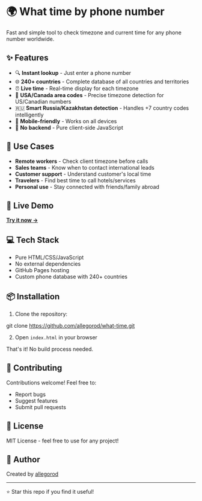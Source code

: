 # 🌍 What time by phone number

Fast and simple tool to check timezone and current time for any phone number worldwide.

## ✨ Features

- 🔍 **Instant lookup** - Just enter a phone number
- 🌐 **240+ countries** - Complete database of all countries and territories
- ⏰ **Live time** - Real-time display for each timezone
- 📍 **USA/Canada area codes** - Precise timezone detection for US/Canadian numbers
- 🇷🇺 **Smart Russia/Kazakhstan detection** - Handles +7 country codes intelligently
- 📱 **Mobile-friendly** - Works on all devices
- 🚀 **No backend** - Pure client-side JavaScript

## 🎯 Use Cases

- **Remote workers** - Check client timezone before calls
- **Sales teams** - Know when to contact international leads
- **Customer support** - Understand customer's local time
- **Travelers** - Find best time to call hotels/services
- **Personal use** - Stay connected with friends/family abroad

## 🚀 Live Demo

**[Try it now →](https://allegorod.github.io/what-time/)**

## 💻 Tech Stack

- Pure HTML/CSS/JavaScript
- No external dependencies
- GitHub Pages hosting
- Custom phone database with 240+ countries

## 📦 Installation

1. Clone the repository:


git clone https://github.com/allegorod/what-time.git

2. Open `index.html` in your browser

That's it! No build process needed.

## 🤝 Contributing

Contributions welcome! Feel free to:
- Report bugs
- Suggest features
- Submit pull requests

## 📄 License

MIT License - feel free to use for any project!

## 🙋 Author

Created by [allegorod](https://github.com/allegorod)

---

⭐ Star this repo if you find it useful!
